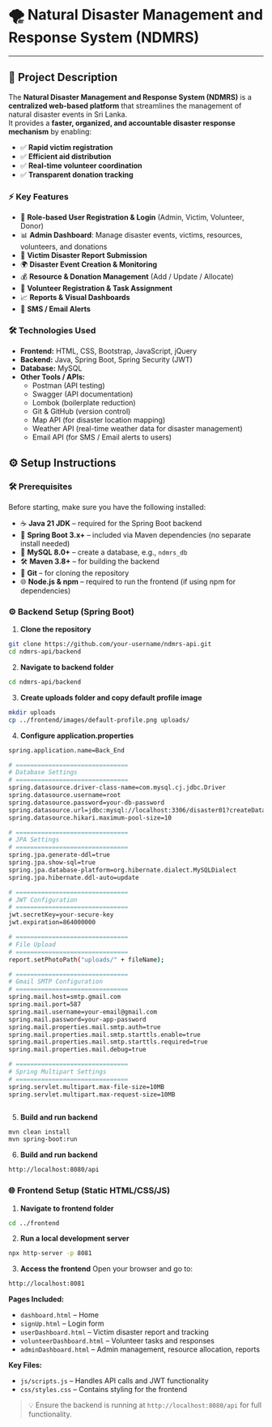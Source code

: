 ﻿# 🌪️ Natural Disaster Management and Response System (NDMRS)

---

## 📖 Project Description
The **Natural Disaster Management and Response System (NDMRS)** is a **centralized web-based platform** that streamlines the management of natural disaster events in Sri Lanka.  
It provides a **faster, organized, and accountable disaster response mechanism** by enabling:

- ✅ **Rapid victim registration**
- ✅ **Efficient aid distribution**
- ✅ **Real-time volunteer coordination**
- ✅ **Transparent donation tracking**


### ⚡ Key Features
- 👤 **Role-based User Registration & Login** (Admin, Victim, Volunteer, Donor)
- 📊 **Admin Dashboard**: Manage disaster events, victims, resources, volunteers, and donations
- 📝 **Victim Disaster Report Submission**
- 🌍 **Disaster Event Creation & Monitoring**
- 💰 **Resource & Donation Management** (Add / Update / Allocate)
- 🤝 **Volunteer Registration & Task Assignment**
- 📈 **Reports & Visual Dashboards**
- 📲 **SMS / Email Alerts**


### 🛠️ Technologies Used
- **Frontend:** HTML, CSS, Bootstrap, JavaScript, jQuery
- **Backend:** Java, Spring Boot, Spring Security (JWT)
- **Database:** MySQL
- **Other Tools / APIs:**
    - Postman (API testing)
    - Swagger (API documentation)
    - Lombok (boilerplate reduction)
    - Git & GitHub (version control)
    - Map API (for disaster location mapping)
    - Weather API (real-time weather data for disaster management)
    - Email API (for SMS / Email alerts to users)



## ⚙️ Setup Instructions

### 🛠️ Prerequisites
Before starting, make sure you have the following installed:

- ☕ **Java 21 JDK** – required for the Spring Boot backend
- 🌱 **Spring Boot 3.x+** – included via Maven dependencies (no separate install needed)
- 🐬 **MySQL 8.0+** – create a database, e.g., `ndmrs_db`
- 🛠️ **Maven 3.8+** – for building the backend
- 🔗 **Git** – for cloning the repository
- 🌐 **Node.js & npm** – required to run the frontend (if using npm for dependencies)


### ⚙️ Backend Setup (Spring Boot)

1. **Clone the repository**
```bash
git clone https://github.com/your-username/ndmrs-api.git
cd ndmrs-api/backend

```

2. **Navigate to backend folder**
```bash
cd ndmrs-api/backend

```

3. **Create uploads folder and copy default profile image**
```bash
mkdir uploads
cp ../frontend/images/default-profile.png uploads/


```

4. **Configure application.properties**
```bash
spring.application.name=Back_End

# ===============================
# Database Settings
# ===============================
spring.datasource.driver-class-name=com.mysql.cj.jdbc.Driver
spring.datasource.username=root
spring.datasource.password=your-db-password
spring.datasource.url=jdbc:mysql://localhost:3306/disaster01?createDatabaseIfNotExist=true
spring.datasource.hikari.maximum-pool-size=10

# ===============================
# JPA Settings
# ===============================
spring.jpa.generate-ddl=true
spring.jpa.show-sql=true
spring.jpa.database-platform=org.hibernate.dialect.MySQLDialect
spring.jpa.hibernate.ddl-auto=update

# ===============================
# JWT Configuration
# ===============================
jwt.secretKey=your-secure-key
jwt.expiration=864000000

# ===============================
# File Upload
# ===============================
report.setPhotoPath("uploads/" + fileName);

# ===============================
# Gmail SMTP Configuration
# ===============================
spring.mail.host=smtp.gmail.com
spring.mail.port=587
spring.mail.username=your-email@gmail.com
spring.mail.password=your-app-password
spring.mail.properties.mail.smtp.auth=true
spring.mail.properties.mail.smtp.starttls.enable=true
spring.mail.properties.mail.smtp.starttls.required=true
spring.mail.properties.mail.debug=true

# ===============================
# Spring Multipart Settings
# ===============================
spring.servlet.multipart.max-file-size=10MB
spring.servlet.multipart.max-request-size=10MB



```

5. **Build and run backend**
```bash
mvn clean install
mvn spring-boot:run

```

6. **Build and run backend**
```bash
http://localhost:8080/api

```

### 🌐 Frontend Setup (Static HTML/CSS/JS)

1. **Navigate to frontend folder**
```bash
cd ../frontend
```

2. **Run a local development server**
```bash
npx http-server -p 8081
```

3. **Access the frontend**
   Open your browser and go to:
```bash
http://localhost:8081
```

**Pages Included:**
- `dashboard.html` – Home
- `signUp.html` – Login form
- `userDashboard.html` – Victim disaster report and tracking
- `volunteerDashboard.html` – Volunteer tasks and responses
- `adminDashboard.html` – Admin management, resource allocation, reports

**Key Files:**
- `js/scripts.js` – Handles API calls and JWT functionality
- `css/styles.css` – Contains styling for the frontend

> 💡 Ensure the backend is running at `http://localhost:8080/api` for full functionality.